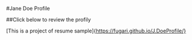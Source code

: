#Jane Doe Profile

##Click below to review the profily

[This is a project of resume sample]{https://fugari.github.io/J.DoeProfile/}
